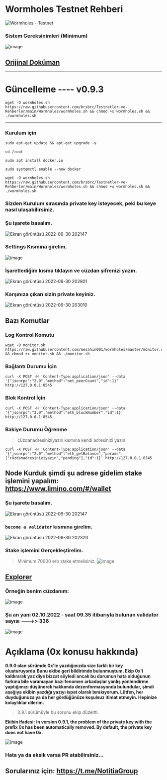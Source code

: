 # Wormholes Testnet Rehberi

![Wormholes - Testnet](https://user-images.githubusercontent.com/107190154/193325968-3f3954f0-e736-423e-9153-7f3aff500868.gif)

### Sistem Gereksinimleri (Minimum)

![image](https://user-images.githubusercontent.com/107190154/193319079-00dd8efb-61ed-4dd7-8d74-f7713cccad12.png)

## [Orijinal Doküman](https://www.wormholes.com/docs/Install/run/index.html)

------------------------------------------------------------------------------------------------------------------

# Güncelleme ---- v0.9.3
```
wget -O wormholes.sh https://raw.githubusercontent.com/brsbrc/Testnetler-ve-Rehberler/main/Wormholes/wormholes.sh && chmod +x wormholes.sh && ./wormholes.sh
```
--------------------------------------------------------------------------------------------------------------------------------------------------------------

### Kurulum için 
```
sudo apt-get update && apt-get upgrade -y
```
```
cd /root
```
```
sudo apt install docker.io
```
```
sudo systemctl enable --now docker
```
```
wget -O wormholes.sh https://raw.githubusercontent.com/brsbrc/Testnetler-ve-Rehberler/main/Wormholes/wormholes.sh && chmod +x wormholes.sh && ./wormholes.sh
```

### Sizden Kurulum sırasında private key isteyecek, peki bu keye nasıl ulaşabilirsiniz.

### Şu işarete basalım.
![Ekran görüntüsü 2022-09-30 202147](https://user-images.githubusercontent.com/107190154/193323716-ecd5d453-f3f1-49cd-931a-cc151b63d15b.png)

### Settings Kısmına girelim.
![image](https://user-images.githubusercontent.com/107190154/193324401-133be871-43b4-4ac5-8d9e-c0768f28f2c1.png)

### İşaretlediğim kısma tıklayın ve cüzdan şifrenizi yazın.
![Ekran görüntüsü 2022-09-30 202801](https://user-images.githubusercontent.com/107190154/193324554-fe77ddc7-17ea-4fa3-8e65-39d81b5e93ca.png)

### Karşınıza çıkan sizin private keyiniz.
![Ekran görüntüsü 2022-09-30 203010](https://user-images.githubusercontent.com/107190154/193324930-e56d9ccb-b5b4-4c87-8499-38982dbe81ac.png)


## Bazı Komutlar

### Log Kontrol Komutu
```
wget -O monitor.sh https://raw.githubusercontent.com/mesahin001/wormholes/master/monitor.sh && chmod +x monitor.sh && ./monitor.sh
```

### Bağlantı Durumu İçin
```
curl -X POST -H 'Content-Type:application/json' --data '{"jsonrpc":"2.0","method":"net_peerCount","id":1}' http://127.0.0.1:8545
```

### Blok Kontrol İçin
```
curl -X POST -H 'Content-Type:application/json' --data '{"jsonrpc":"2.0","method":"eth_blockNumber","id":1}' http://127.0.0.1:8545
```

### Bakiye Durumu Öğrenme
> cüzdanadresiniziyazın kısmına kendi adresinizi yazın.
```
curl -X POST -H 'Content-Type:application/json' --data '{"jsonrpc":"2.0","method":"eth_getBalance","params":["cüzdanadresiniziyazın","pending"],"id":1}' http://127.0.0.1:8545
```

## Node Kurduk şimdi şu adrese gidelim stake işlemini yapalım: https://www.limino.com/#/wallet

### Şu işarete basalım.
![Ekran görüntüsü 2022-09-30 202147](https://user-images.githubusercontent.com/107190154/193323716-ecd5d453-f3f1-49cd-931a-cc151b63d15b.png)

### `become a validator` kısmına girelim.

![Ekran görüntüsü 2022-09-30 202320](https://user-images.githubusercontent.com/107190154/193323898-b09a073f-8ff3-4a0b-a991-f63086818616.png)

### Stake işlemini Gerçekleştirelim.
> Minimum 70000 erb stake etmelisiniz.
![image](https://user-images.githubusercontent.com/107190154/193324020-c5330cd3-00ba-4fc6-884c-3f8b9195fc6f.png)

## [Explorer](https://www.wormholesscan.com/#/)

### Örneğin benim cüzdanım:

![image](https://user-images.githubusercontent.com/107190154/193441259-d6612456-a998-44f4-be81-65813df4f431.png)

### Şu an yani 02.10.2022 - saat 09.35 itibarıyla bulunan validator sayısı --->> 336

![image](https://user-images.githubusercontent.com/107190154/193441277-2d618aa5-49a6-4641-b126-6867116c060c.png)

# Açıklama (0x konusu hakkında)

**0.9.0 olan sürümde 0x'le yazdığınızda size farklı bir key oluşturuyordu.Bunu ekibe geri bildirimde bulunmuştum. Ekip 0x'i kaldırarak yaz diye bizzat söyledi ancak bu durumun hata olduğunun farkına bile varamayan bazı fenomen arkadaşlar yanlış yönlendirme yaptığımızı düşünerek hakkımda dezenformasyonda bulundular, şimdi aşağıya ekibin yazdığı yazıyı ispat olarak bırakıyorum. Lütfen, her duyduğunuza ya da her gördüğünüze koşulsuz itimat etmeyin. Hepinize kolaylıklar dilerim.**
> 0.9.1 sürümüyle bu sorunu ekip düzeltti.

**Ekibin ifadesi:**
**In version 0.9.1, the problem of the private key with the prefix 0x has been automatically removed. By default, the private key does not have 0x.**

![image](https://user-images.githubusercontent.com/107190154/193506206-da791f04-e234-43f0-a4d7-29aa04e5fe6e.png)

### Hata ya da eksik varsa PR atabilirsiniz...

## Sorularınız için: https://t.me/NotitiaGroup
